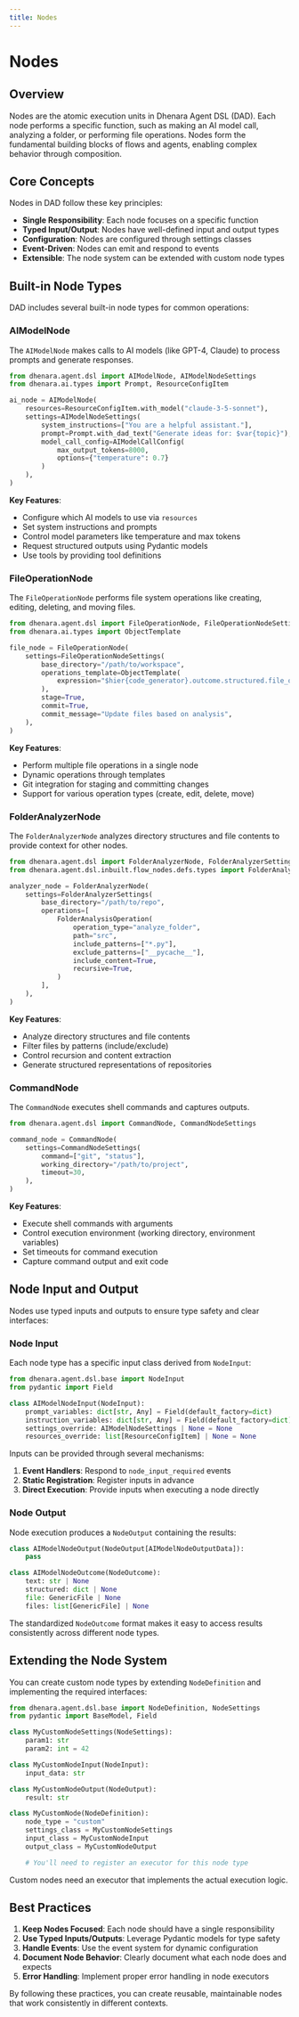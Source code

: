 ```yaml
---
title: Nodes
---
```


# Nodes

## Overview

Nodes are the atomic execution units in Dhenara Agent DSL (DAD). Each node performs a specific function, such as making
an AI model call, analyzing a folder, or performing file operations. Nodes form the fundamental building blocks of flows
and agents, enabling complex behavior through composition.

## Core Concepts

Nodes in DAD follow these key principles:

- **Single Responsibility**: Each node focuses on a specific function
- **Typed Input/Output**: Nodes have well-defined input and output types
- **Configuration**: Nodes are configured through settings classes
- **Event-Driven**: Nodes can emit and respond to events
- **Extensible**: The node system can be extended with custom node types

## Built-in Node Types

DAD includes several built-in node types for common operations:

### AIModelNode

The `AIModelNode` makes calls to AI models (like GPT-4, Claude) to process prompts and generate responses.

```python
from dhenara.agent.dsl import AIModelNode, AIModelNodeSettings
from dhenara.ai.types import Prompt, ResourceConfigItem

ai_node = AIModelNode(
    resources=ResourceConfigItem.with_model("claude-3-5-sonnet"),
    settings=AIModelNodeSettings(
        system_instructions=["You are a helpful assistant."],
        prompt=Prompt.with_dad_text("Generate ideas for: $var{topic}"),
        model_call_config=AIModelCallConfig(
            max_output_tokens=8000,
            options={"temperature": 0.7}
        )
    ),
)
```

**Key Features**:

- Configure which AI models to use via `resources`
- Set system instructions and prompts
- Control model parameters like temperature and max tokens
- Request structured outputs using Pydantic models
- Use tools by providing tool definitions

### FileOperationNode

The `FileOperationNode` performs file system operations like creating, editing, deleting, and moving files.

```python
from dhenara.agent.dsl import FileOperationNode, FileOperationNodeSettings
from dhenara.ai.types import ObjectTemplate

file_node = FileOperationNode(
    settings=FileOperationNodeSettings(
        base_directory="/path/to/workspace",
        operations_template=ObjectTemplate(
            expression="$hier{code_generator}.outcome.structured.file_operations"
        ),
        stage=True,
        commit=True,
        commit_message="Update files based on analysis",
    ),
)
```

**Key Features**:

- Perform multiple file operations in a single node
- Dynamic operations through templates
- Git integration for staging and committing changes
- Support for various operation types (create, edit, delete, move)

### FolderAnalyzerNode

The `FolderAnalyzerNode` analyzes directory structures and file contents to provide context for other nodes.

```python
from dhenara.agent.dsl import FolderAnalyzerNode, FolderAnalyzerSettings
from dhenara.agent.dsl.inbuilt.flow_nodes.defs.types import FolderAnalysisOperation

analyzer_node = FolderAnalyzerNode(
    settings=FolderAnalyzerSettings(
        base_directory="/path/to/repo",
        operations=[
            FolderAnalysisOperation(
                operation_type="analyze_folder",
                path="src",
                include_patterns=["*.py"],
                exclude_patterns=["__pycache__"],
                include_content=True,
                recursive=True,
            )
        ],
    ),
)
```

**Key Features**:

- Analyze directory structures and file contents
- Filter files by patterns (include/exclude)
- Control recursion and content extraction
- Generate structured representations of repositories

### CommandNode

The `CommandNode` executes shell commands and captures outputs.

```python
from dhenara.agent.dsl import CommandNode, CommandNodeSettings

command_node = CommandNode(
    settings=CommandNodeSettings(
        command=["git", "status"],
        working_directory="/path/to/project",
        timeout=30,
    ),
)
```

**Key Features**:

- Execute shell commands with arguments
- Control execution environment (working directory, environment variables)
- Set timeouts for command execution
- Capture command output and exit code

## Node Input and Output

Nodes use typed inputs and outputs to ensure type safety and clear interfaces:

### Node Input

Each node type has a specific input class derived from `NodeInput`:

```python
from dhenara.agent.dsl.base import NodeInput
from pydantic import Field

class AIModelNodeInput(NodeInput):
    prompt_variables: dict[str, Any] = Field(default_factory=dict)
    instruction_variables: dict[str, Any] = Field(default_factory=dict)
    settings_override: AIModelNodeSettings | None = None
    resources_override: list[ResourceConfigItem] | None = None
```

Inputs can be provided through several mechanisms:

1. **Event Handlers**: Respond to `node_input_required` events
2. **Static Registration**: Register inputs in advance
3. **Direct Execution**: Provide inputs when executing a node directly

### Node Output

Node execution produces a `NodeOutput` containing the results:

```python
class AIModelNodeOutput(NodeOutput[AIModelNodeOutputData]):
    pass

class AIModelNodeOutcome(NodeOutcome):
    text: str | None
    structured: dict | None
    file: GenericFile | None
    files: list[GenericFile] | None
```

The standardized `NodeOutcome` format makes it easy to access results consistently across different node types.

## Extending the Node System

You can create custom node types by extending `NodeDefinition` and implementing the required interfaces:

```python
from dhenara.agent.dsl.base import NodeDefinition, NodeSettings
from pydantic import BaseModel, Field

class MyCustomNodeSettings(NodeSettings):
    param1: str
    param2: int = 42

class MyCustomNodeInput(NodeInput):
    input_data: str

class MyCustomNodeOutput(NodeOutput):
    result: str

class MyCustomNode(NodeDefinition):
    node_type = "custom"
    settings_class = MyCustomNodeSettings
    input_class = MyCustomNodeInput
    output_class = MyCustomNodeOutput

    # You'll need to register an executor for this node type
```

Custom nodes need an executor that implements the actual execution logic.

## Best Practices

1. **Keep Nodes Focused**: Each node should have a single responsibility
2. **Use Typed Inputs/Outputs**: Leverage Pydantic models for type safety
3. **Handle Events**: Use the event system for dynamic configuration
4. **Document Node Behavior**: Clearly document what each node does and expects
5. **Error Handling**: Implement proper error handling in node executors

By following these practices, you can create reusable, maintainable nodes that work consistently in different contexts.
